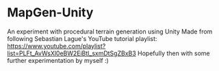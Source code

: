 # MapGen-Unity
An experiment with procedural terrain generation using Unity
Made from following Sebastian Lague's YouTube tutorial playlist: https://www.youtube.com/playlist?list=PLFt_AvWsXl0eBW2EiBtl_sxmDtSgZBxB3
Hopefully then with some further experimentation by myself :)
